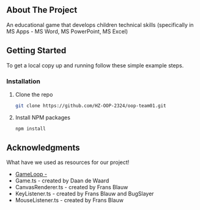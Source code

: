 <!-- ABOUT THE PROJECT -->
## About The Project

An educational game that develops children technical skills (specifically in MS Apps - MS Word, MS PowerPoint, MS Excel)


<!-- GETTING STARTED -->
## Getting Started

To get a local copy up and running follow these simple example steps.

### Installation

1. Clone the repo
   ```sh
   git clone https://github.com/HZ-OOP-2324/oop-team01.git
   ```
2. Install NPM packages
   ```sh
   npm install
   ```

<!-- ACKNOWLEDGMENTS -->
## Acknowledgments

What have we used as resources for our project!

* [GameLoop - ](https://choosealicense.com)
* Game.ts - created by Daan de Waard
* CanvasRenderer.ts - created by Frans Blauw
* KeyListener.ts - created by Frans Blauw and BugSlayer
* MouseListener.ts - created by Frans Blauw
